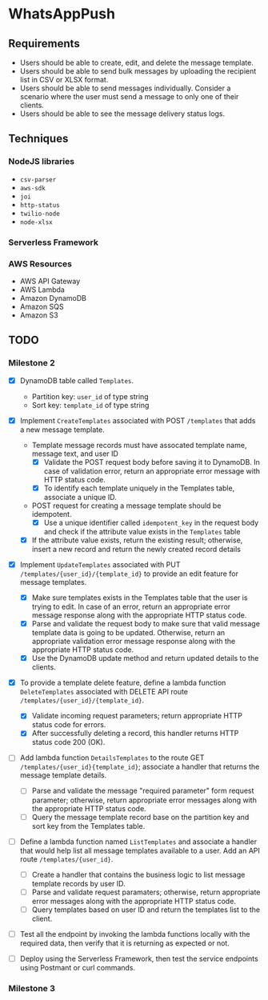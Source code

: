 # WhatsAppPush

## Requirements

- Users should be able to create, edit, and delete the message template.
- Users should be able to send bulk messages by uploading the recipient list in CSV or XLSX format.
- Users should be able to send messages individually. Consider a scenario where the user must send a message to only one of their clients.
- Users should be able to see the message delivery status logs.

## Techniques

### NodeJS libraries

- `csv-parser`
- `aws-sdk`
- `joi`
- `http-status`
- `twilio-node`
- `node-xlsx`

### Serverless Framework

### AWS Resources

- AWS API Gateway
- AWS Lambda
- Amazon DynamoDB
- Amazon SQS
- Amazon S3

## TODO

### Milestone 2

- [x] DynamoDB table called `Templates`.
    - Partition key: `user_id` of type string
    - Sort key: `template_id` of type string

- [x] Implement `CreateTemplates` associated with POST `/templates` that adds a new message template.
    - Template message records must have assocated template name, message text, and user ID
        - [x] Validate the POST request body before saving it to DynamoDB. In case of validation error, return an appropriate error message with HTTP status code.
        - [x] To identify each template uniquely in the Templates table, associate a unique ID.
    - POST request for creating a message template should be idempotent.
        - [x] Use a unique identifier called `idempotent_key` in the request body and check if the attribute value exists in the `Templates` table
    - [x] If the attribute value exists, return the existing result; otherwise, insert a new record and return the newly created record details

- [x] Implement `UpdateTemplates` associated with PUT `/templates/{user_id}/{template_id}` to provide an edit feature for message templates.
    - [x] Make sure templates exists in the Templates table that the user is trying to edit. In case of an error, return an appropriate error message response along with the appropriate HTTP status code.
    - [x] Parse and validate the request body to make sure that valid message template data is going to be updated. Otherwise, return an appropriate validation error message response along with the appropriate HTTP status code.
    - [x] Use the DynamoDB update method and return updated details to the clients.

- [x] To provide a template delete feature, define a lambda function `DeleteTemplates` associated with DELETE API route `/templates/{user_id}/{template_id}`.
    - [x] Validate incoming request parameters; return appropriate HTTP status code for errors.
    - [x] After successfully deleting a record, this handler returns HTTP status code 200 (OK).

- [ ] Add lambda function `DetailsTemplates` to the route GET `/templates/{user_id}{template_id}`; associate a handler that returns the message template details.
    - [ ] Parse and validate the message "required parameter" form request parameter; otherwise, return appropriate error messages along with the appropriate HTTP status code.
    - [ ] Query the message template record base on the partition key and sort key from the Templates table.

- [ ] Define a lambda function named `ListTemplates` and associate a handler that would help list all message templates available to a user. Add an API route `/templates/{user_id}`.
    - [ ] Create a handler that contains the business logic to list message template records by user ID.
    - [ ] Parse and validate request paramaters; otherwise, return appropriate error messages along with the appropriate HTTP status code.
    - [ ] Query templates based on user ID and return the templates list to the client.

- [ ] Test all the endpoint by invoking the lambda functions locally with the required data, then verify that it is returning as expected or not.

- [ ] Deploy using the Serverless Framework, then test the service endpoints using Postmant or curl commands.

### Milestone 3
